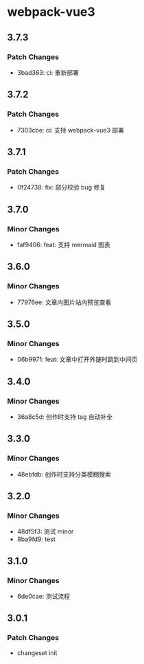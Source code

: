 # webpack-vue3

## 3.7.3

### Patch Changes

-   3bad363: ci: 重新部署

## 3.7.2

### Patch Changes

-   7303cbe: ci: 支持 webpack-vue3 部署

## 3.7.1

### Patch Changes

-   0f24738: fix: 部分校验 bug 修复

## 3.7.0

### Minor Changes

-   faf9406: feat: 支持 mermaid 图表

## 3.6.0

### Minor Changes

-   77976ee: 文章内图片站内预览查看

## 3.5.0

### Minor Changes

-   06b9971: feat: 文章中打开外链时跳到中间页

## 3.4.0

### Minor Changes

-   36a8c5d: 创作时支持 tag 自动补全

## 3.3.0

### Minor Changes

-   48ebfdb: 创作时支持分类模糊搜索

## 3.2.0

### Minor Changes

-   48df5f3: 测试 minor
-   8ba9fd9: test

## 3.1.0

### Minor Changes

-   6de0cae: 测试流程

## 3.0.1

### Patch Changes

-   changeset init
